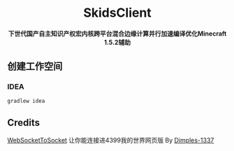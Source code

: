 <h1 align="center">SkidsClient</h1>
<h4 align="center">下世代国产自主知识产权宏内核跨平台混合边缘计算并行加速编译优化Minecraft 1.5.2辅助</h4>

## 创建工作空间
### IDEA
```
gradlew idea
```

## Credits

[WebSocketToSocket](https://github.com/Dimples-1337/WebSocketToSocket) 让你能连接进4399我的世界网页版 By [Dimples-1337](https://github.com/Dimples-1337)
